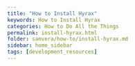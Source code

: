 ```yaml
---
title: "How to Install Hyrax"
keywords: How to Install Hyrax
categories: How to Do All the Things
permalink: install-hyrax.html
folder: samvera/how-to/install-hyrax.md
sidebar: home_sidebar
tags: [development_resources]
---
```


